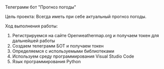 Телеграмм бот "Прогноз погоды"

Цель проекта:
Всегда иметь при себе актуальный прогноз погоды.

Ход выполнения работы:
1) Регистрируемся на сайте Openweathermap.org и получаем токен для дальнейшей работы
2) Создаем телеграмм БОТ и получаем токен
3) Определяемся с используемыми библиотеками
4) Используем среду программирования Visual Studio Code
5) Язык программирования Python
